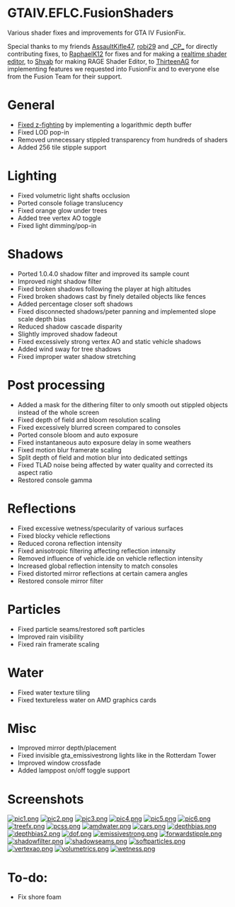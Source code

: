 # GTAIV.EFLC.FusionShaders
Various shader fixes and improvements for GTA IV FusionFix.

Special thanks to my friends [AssaultKifle47](https://github.com/akifle47/), [robi29](https://github.com/robi29/) and [\_CP_](https://github.com/cpmodding) for directly contributing fixes, to [RaphaelK12](https://github.com/RaphaelK12) for fixes and for making a [realtime shader editor](https://github.com/RaphaelK12/ShadowResFix), to [Shvab](https://github.com/d3g0n-byte) for making RAGE Shader Editor, to [ThirteenAG](https://github.com/ThirteenAG) for implementing features we requested into FusionFix and to everyone else from the Fusion Team for their support.

# General
- [Fixed z-fighting](https://www.youtube.com/watch?v=sAfKfvAIsXw) by implementing a logarithmic depth buffer
- Fixed LOD pop-in
- Removed unnecessary stippled transparency from hundreds of shaders
- Added 256 tile stipple support
# Lighting
- Fixed volumetric light shafts occlusion
- Ported console foliage translucency
- Fixed orange glow under trees
- Added tree vertex AO toggle
- Fixed light dimming/pop-in
# Shadows
- Ported 1.0.4.0 shadow filter and improved its sample count
- Improved night shadow filter
- Fixed broken shadows following the player at high altitudes
- Fixed broken shadows cast by finely detailed objects like fences
- Added percentage closer soft shadows
- Fixed disconnected shadows/peter panning and implemented slope scale depth bias
- Reduced shadow cascade disparity
- Slightly improved shadow fadeout
- Fixed excessively strong vertex AO and static vehicle shadows
- Added wind sway for tree shadows
- Fixed improper water shadow stretching
# Post processing
- Added a mask for the dithering filter to only smooth out stippled objects instead of the whole screen
- Fixed depth of field and bloom resolution scaling
- Fixed excessively blurred screen compared to consoles
- Ported console bloom and auto exposure
- Fixed instantaneous auto exposure delay in some weathers
- Fixed motion blur framerate scaling
- Split depth of field and motion blur into dedicated settings
- Fixed TLAD noise being affected by water quality and corrected its aspect ratio
- Restored console gamma
# Reflections
- Fixed excessive wetness/specularity of various surfaces
- Fixed blocky vehicle reflections
- Reduced corona reflection intensity
- Fixed anisotropic filtering affecting reflection intensity
- Removed influence of vehicle.ide on vehicle reflection intensity
- Increased global reflection intensity to match consoles
- Fixed distorted mirror reflections at certain camera angles
- Restored console mirror filter
# Particles
- Fixed particle seams/restored soft particles
- Improved rain visibility
- Fixed rain framerate scaling
# Water
- Fixed water texture tiling
- Fixed textureless water on AMD graphics cards
# Misc
- Improved mirror depth/placement
- Fixed invisible gta_emissivestrong lights like in the Rotterdam Tower
- Improved window crossfade
- Added lamppost on/off toggle support
# Screenshots
[![pic1.png](https://i.postimg.cc/kgjksBM7/pic1.png)](https://postimg.cc/18qC5RNd)
[![pic2.png](https://i.postimg.cc/fLdpMCcb/pic2.png)](https://postimg.cc/njH0kvw8)
[![pic3.png](https://i.postimg.cc/HxbZqxmc/pic3.png)](https://postimg.cc/bDN9bqsp)
[![pic4.png](https://i.postimg.cc/W1fHrCS3/pic4.png)](https://postimg.cc/hXTsRCkW)
[![pic5.png](https://i.postimg.cc/PJz7wqFs/pic5.png)](https://postimg.cc/PvJKGdj2)
[![pic6.png](https://i.postimg.cc/KcnwV9cq/pic6.png)](https://postimg.cc/z3GxHFgK)
[![treefx.png](https://i.postimg.cc/KY6ppT6h/treefx.png)](https://postimg.cc/bGRRsZYm)
[![pcss.png](https://i.postimg.cc/SQ71VJVH/pcss.png)](https://postimg.cc/vDTvZ8Jv)
[![amdwater.png](https://i.postimg.cc/t40bP1gw/amdwater.png)](https://postimg.cc/ykT2C8cy)
[![cars.png](https://i.postimg.cc/BQRSgYmh/cars.png)](https://postimg.cc/zVSYDjZW)
[![depthbias.png](https://i.postimg.cc/ZKWY6txB/depthbias.png)](https://postimg.cc/Xp000Ph4)
[![depthbias2.png](https://i.postimg.cc/V6NP1n7r/depthbias2.png)](https://postimg.cc/d7gxjkcw)
[![dof.png](https://i.postimg.cc/0NJGHyRT/dof.png)](https://postimg.cc/3yYDk7w1)
[![emissivestrong.png](https://i.postimg.cc/HkQgtpcx/emissivestrong.png)](https://postimg.cc/pmX4WMBb)
[![forwardstipple.png](https://i.postimg.cc/52tWzZdY/forwardstipple.png)](https://postimg.cc/JGSFVYhM)
[![shadowfilter.png](https://i.postimg.cc/5tgWZnmW/shadowfilter.png)](https://postimg.cc/zLyQhwMx)
[![shadowseams.png](https://i.postimg.cc/pTS4H7h4/shadowseams.png)](https://postimg.cc/DJqBQxcP)
[![softparticles.png](https://i.postimg.cc/Qt6sW0BJ/softparticles.png)](https://postimg.cc/5YFDh5SX)
[![vertexao.png](https://i.postimg.cc/L8kc1Nwg/vertexao.png)](https://postimg.cc/LJXQdBHm)
[![volumetrics.png](https://i.postimg.cc/bNnczzRT/volumetrics.png)](https://postimg.cc/GHbSKnV8)
[![wetness.png](https://i.postimg.cc/mrb0N7WX/wetness.png)](https://postimg.cc/K1HqmkzB)

# To-do:
- Fix shore foam